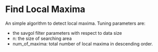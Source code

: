 # Find Local Maxima

An simple algorithm to detect local maxima. 
Tuning parameters are:
- the savgol filter parameters with respect to data size
- n: the size of searching area 
- num_of_maxima: total number of local maxima in descending order.
